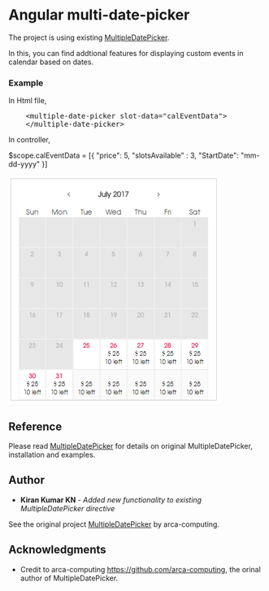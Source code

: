 # Angular multi-date-picker

The project is using existing [MultipleDatePicker](https://github.com/arca-computing/MultipleDatePicker).

In this, you can find addtional features for displaying custom events in calendar based on dates.



### Example

In Html file,
<pre>
	&lt;<span>multiple-date-picker</span> <span>slot-data="calEventData"</span>&gt;
	&lt;<span>/multiple-date-picker</span>&gt;
</pre>

In controller,

$scope.calEventData = [{
"price": 5,
"slotsAvailable" : 3,
"StartDate": "mm-dd-yyyy"
}]

![Screen Shot](https://raw.githubusercontent.com/kkn1234/multidatepicker/master/dist/New%20Picture.bmp)


## Reference

Please read [MultipleDatePicker](https://github.com/arca-computing/MultipleDatePicker) for details on original MultipleDatePicker, installation and examples.


## Author

* **Kiran Kumar KN** - *Added new functionality to existing MultipleDatePicker directive* 

See the original project [MultipleDatePicker](https://github.com/arca-computing/MultipleDatePicker) by arca-computing.


## Acknowledgments

* Credit to arca-computing https://github.com/arca-computing, the orinal author of MultipleDatePicker.

